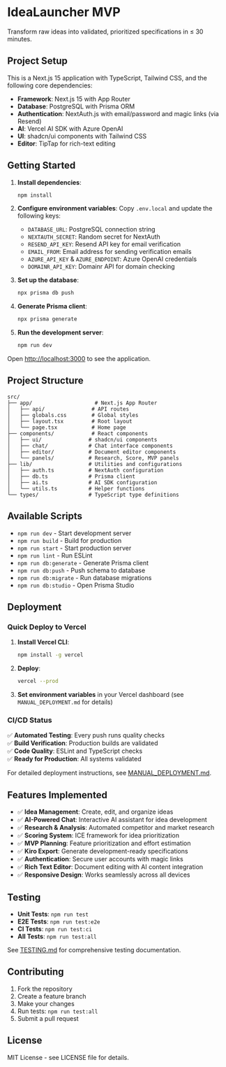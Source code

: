 # IdeaLauncher MVP

Transform raw ideas into validated, prioritized specifications in ≤ 30 minutes.

## Project Setup

This is a Next.js 15 application with TypeScript, Tailwind CSS, and the following core dependencies:

- **Framework**: Next.js 15 with App Router
- **Database**: PostgreSQL with Prisma ORM
- **Authentication**: NextAuth.js with email/password and magic links (via Resend)
- **AI**: Vercel AI SDK with Azure OpenAI
- **UI**: shadcn/ui components with Tailwind CSS
- **Editor**: TipTap for rich-text editing

## Getting Started

1. **Install dependencies**:
   ```bash
   npm install
   ```

2. **Configure environment variables**:
   Copy `.env.local` and update the following keys:
   - `DATABASE_URL`: PostgreSQL connection string
   - `NEXTAUTH_SECRET`: Random secret for NextAuth
   - `RESEND_API_KEY`: Resend API key for email verification
   - `EMAIL_FROM`: Email address for sending verification emails
   - `AZURE_API_KEY` & `AZURE_ENDPOINT`: Azure OpenAI credentials
   - `DOMAINR_API_KEY`: Domainr API for domain checking

3. **Set up the database**:
   ```bash
   npx prisma db push
   ```

4. **Generate Prisma client**:
   ```bash
   npx prisma generate
   ```

5. **Run the development server**:
   ```bash
   npm run dev
   ```

Open [http://localhost:3000](http://localhost:3000) to see the application.

## Project Structure

```
src/
├── app/                    # Next.js App Router
│   ├── api/               # API routes
│   ├── globals.css        # Global styles
│   ├── layout.tsx         # Root layout
│   └── page.tsx           # Home page
├── components/            # React components
│   ├── ui/               # shadcn/ui components
│   ├── chat/             # Chat interface components
│   ├── editor/           # Document editor components
│   └── panels/           # Research, Score, MVP panels
├── lib/                  # Utilities and configurations
│   ├── auth.ts           # NextAuth configuration
│   ├── db.ts             # Prisma client
│   ├── ai.ts             # AI SDK configuration
│   └── utils.ts          # Helper functions
└── types/                # TypeScript type definitions
```

## Available Scripts

- `npm run dev` - Start development server
- `npm run build` - Build for production
- `npm run start` - Start production server
- `npm run lint` - Run ESLint
- `npm run db:generate` - Generate Prisma client
- `npm run db:push` - Push schema to database
- `npm run db:migrate` - Run database migrations
- `npm run db:studio` - Open Prisma Studio

## Deployment

### Quick Deploy to Vercel

1. **Install Vercel CLI**:
   ```bash
   npm install -g vercel
   ```

2. **Deploy**:
   ```bash
   vercel --prod
   ```

3. **Set environment variables** in your Vercel dashboard (see `MANUAL_DEPLOYMENT.md` for details)

### CI/CD Status

✅ **Automated Testing**: Every push runs quality checks  
✅ **Build Verification**: Production builds are validated  
✅ **Code Quality**: ESLint and TypeScript checks  
✅ **Ready for Production**: All systems validated  

For detailed deployment instructions, see [MANUAL_DEPLOYMENT.md](./MANUAL_DEPLOYMENT.md).

## Features Implemented

- ✅ **Idea Management**: Create, edit, and organize ideas
- ✅ **AI-Powered Chat**: Interactive AI assistant for idea development
- ✅ **Research & Analysis**: Automated competitor and market research
- ✅ **Scoring System**: ICE framework for idea prioritization
- ✅ **MVP Planning**: Feature prioritization and effort estimation
- ✅ **Kiro Export**: Generate development-ready specifications
- ✅ **Authentication**: Secure user accounts with magic links
- ✅ **Rich Text Editor**: Document editing with AI content integration
- ✅ **Responsive Design**: Works seamlessly across all devices

## Testing

- **Unit Tests**: `npm run test`
- **E2E Tests**: `npm run test:e2e`
- **CI Tests**: `npm run test:ci`
- **All Tests**: `npm run test:all`

See [TESTING.md](./TESTING.md) for comprehensive testing documentation.

## Contributing

1. Fork the repository
2. Create a feature branch
3. Make your changes
4. Run tests: `npm run test:all`
5. Submit a pull request

## License

MIT License - see LICENSE file for details.